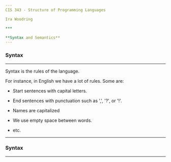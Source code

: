 ```yaml
---
CIS 343 - Structure of Programming Languages

Ira Woodring

***

**Syntax and Semantics**
---
```

### Syntax
***

Syntax is the rules of the language.

For instance, in English we have a lot of rules.  Some are:

- Start sentences with capital letters.

- End sentences with punctuation such as ',', '?', or '!'.

- Names are capitalized

- We use empty space between words.

- etc.
---
### Syntax
***
